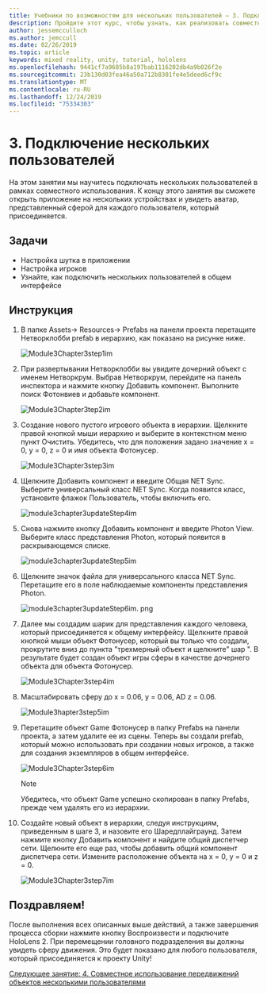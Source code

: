 ```yaml
---
title: Учебники по возможностям для нескольких пользователей — 3. Подключение нескольких пользователей
description: Пройдите этот курс, чтобы узнать, как реализовать совместное использование нескольких пользователей в приложении HoloLens 2.
author: jessemcculloch
ms.author: jemccull
ms.date: 02/26/2019
ms.topic: article
keywords: mixed reality, unity, tutorial, hololens
ms.openlocfilehash: 9441cf7a9685b8a197bab1116202db4a9b026f2e
ms.sourcegitcommit: 23b130d03fea46a50a712b8301fe4e5deed6cf9c
ms.translationtype: MT
ms.contentlocale: ru-RU
ms.lasthandoff: 12/24/2019
ms.locfileid: "75334303"
---
```

# <a name="3-connecting-multiple-users"></a>3. Подключение нескольких пользователей

На этом занятии мы научитесь подключать нескольких пользователей в рамках совместного использования. К концу этого занятия вы сможете открыть приложение на нескольких устройствах и увидеть аватар, представленный сферой для каждого пользователя, который присоединяется.

## <a name="objectives"></a>Задачи

* Настройка шутка в приложении
* Настройка игроков
* Узнайте, как подключить нескольких пользователей в общем интерфейсе

## <a name="instructions"></a>Инструкция

1. В папке Assets-> Resources-> Prefabs на панели проекта перетащите Нетворклобби prefab в иерархию, как показано на рисунке ниже.

    ![Module3Chapter3step1im](images/module3chapter3step1im.PNG)

2. При развертывании Нетворклобби вы увидите дочерний объект с именем Нетворкрум. Выбрав Нетворкрум, перейдите на панель инспектора и нажмите кнопку Добавить компонент. Выполните поиск Фотонвиев и добавьте компонент.

    ![Module3Chapter3tep2im](images/module3chapter3step2im.PNG)

3. Создание нового пустого игрового объекта в иерархии. Щелкните правой кнопкой мыши иерархию и выберите в контекстном меню пункт Очистить. Убедитесь, что для положения задано значение x = 0, y = 0, z = 0 и имя объекта Фотонусер.

    ![Module3Chapter3step3im](images/module3chapter3step3im.PNG)

4. Щелкните Добавить компонент и введите Общая NET Sync. Выберите универсальный класс NET Sync. Когда появится класс, установите флажок Пользователь, чтобы включить его.

    ![module3chapter3updateStep4im](images/module3chapter3updateStep4im.png)

5. Снова нажмите кнопку Добавить компонент и введите Photon View. Выберите класс представления Photon, который появится в раскрывающемся списке.

    ![module3chapter3updateStep5im](images/module3chapter3updateStep5im.png)

6. Щелкните значок файла для универсального класса NET Sync. Перетащите его в поле наблюдаемые компоненты представления Photon.

    ![module3chapter3updateStep6im. png](images/module3chapter3updateStep6im.png)

7. Далее мы создадим шарик для представления каждого человека, который присоединяется к общему интерфейсу. Щелкните правой кнопкой мыши объект Фотонусер, который вы только что создали, прокрутите вниз до пункта "трехмерный объект и щелкните" шар ". В результате будет создан объект игры сферы в качестве дочернего объекта для объекта Фотонусер.

    ![Module3Chapter3step4im](images/module3chapter3step4im.PNG)

8. Масштабировать сферу до x = 0.06, y = 0.06, AD z = 0.06.

    ![Module3hapter3step5im](images/module3chapter3step5im.PNG)

9. Перетащите объект Game Фотонусер в папку Prefabs на панели проекта, а затем удалите ее из сцены. Теперь вы создали prefab, который можно использовать при создании новых игроков, а также для создания экземпляров в общем интерфейсе.

    ![Module3Chapter3step6im](images/module3chapter3step6im.PNG)

    >[!NOTE]
    >Убедитесь, что объект Game успешно скопирован в папку Prefabs, прежде чем удалять его из иерархии.

10. Создайте новый объект в иерархии, следуя инструкциям, приведенным в шаге 3, и назовите его Шаредплайграунд. Затем нажмите кнопку Добавить компонент и найдите общий диспетчер сети.  Щелкните его еще раз, чтобы добавить общий компонент диспетчера сети. Измените расположение объекта на x = 0, y = 0 и z = 0.

    ![Module3Chapter3step7im](images/module3chapter3step7im.PNG)

## <a name="congratulations"></a>Поздравляем!

После выполнения всех описанных выше действий, а также завершения процесса сборки нажмите кнопку Воспроизвести и подключите HoloLens 2. При перемещении головного подразделения вы должны увидеть сферу движения. Это будет показано для любого пользователя, который присоединяется к проекту Unity!

[Следующее занятие: 4. Совместное использование передвижений объектов несколькими пользователями](mrlearning-sharing(photon)-ch4.md)
